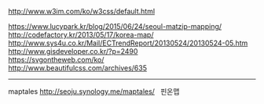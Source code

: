 http://www.w3im.com/ko/w3css/default.html  

https://www.lucypark.kr/blog/2015/06/24/seoul-matzip-mapping/  
http://codefactory.kr/2013/05/17/korea-map/  
http://www.sys4u.co.kr/Mail/ECTrendReport/20130524/20130524-05.htm  
http://www.gisdeveloper.co.kr/?p=2490  
https://svgontheweb.com/ko/  
http://www.beautifulcss.com/archives/635  

- - -
maptales http://seoju.synology.me/maptales/  
핀온맵  


